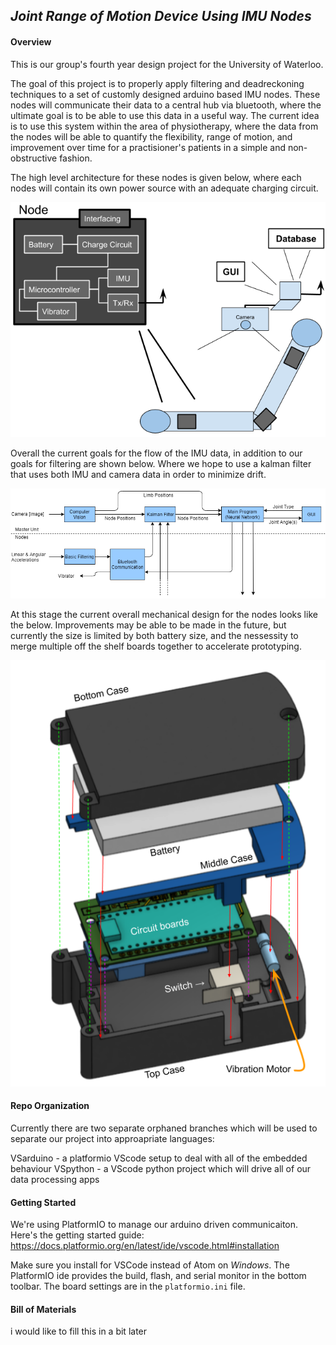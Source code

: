 ***Joint Range of Motion Device Using IMU Nodes***
----------------------------------------------------

#### Overview
This is our group's fourth year design project for the University of Waterloo.

The goal of this project is to properly apply filtering and deadreckoning techniques to a set of customly designed arduino based IMU nodes. These nodes will communicate their data to a central hub via bluetooth, where the ultimate goal is to be able to use this data in a useful way. The current idea is to use this system within the area of physiotherapy, where the data from the nodes will be able to quantify the flexibility, range of motion, and improvement over time for a practisioner's patients in a simple and non-obstructive fashion.

The high level architecture for these nodes is given below, where each nodes will contain its own power source with an adequate charging circuit.

![](./Docs/Diagrams/Node_Architechture.png)

Overall the current goals for the flow of the IMU data, in addition to our goals for filtering are shown below. Where we hope to use a kalman filter that uses both IMU and camera data in order to minimize drift.

![](./Docs/Diagrams/Architechture_Diagram.png)

At this stage the current overall mechanical design for the nodes looks like the below. Improvements may be able to be made in the future, but currently the size is limited by both battery size, and the nessessity to merge multiple off the shelf boards together to accelerate prototyping.

![](./Docs/Diagrams/Mechanical_model.png)

#### Repo Organization
Currently there are two separate orphaned branches which will be used to separate our project into approapriate languages:

VSarduino - a platformio VScode setup to deal with all of the embedded behaviour
VSpython - a VScode python project which will drive all of our data processing apps

#### Getting Started
We're using PlatformIO to manage our arduino driven communicaiton. Here's the getting started guide: https://docs.platformio.org/en/latest/ide/vscode.html#installation

Make sure you install for VSCode instead of Atom on *Windows*. The PlatformIO ide provides the build, flash, and serial monitor in the bottom toolbar. The board settings are in the `platformio.ini` file.

#### Bill of Materials
i would like to fill this in a bit later